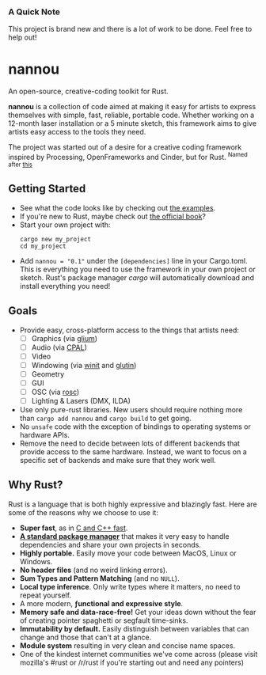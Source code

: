 
### A Quick Note

This project is brand new and there is a lot of work to be done. Feel free to
help out!

nannou
======

An open-source, creative-coding toolkit for Rust.

**nannou** is a collection of code aimed at making it easy for artists to
express themselves with simple, fast, reliable, portable code.  Whether working
on a 12-month laser installation or a 5 minute sketch, this framework aims to
give artists easy access to the tools they need.

The project was started out of a desire for a creative coding framework inspired
by Processing, OpenFrameworks and Cinder, but for Rust. <sup>Named after
[this](https://www.youtube.com/watch?v=A-Pkx37kYf4)</sup>

## Getting Started

- See what the code looks like by checking out [the examples]().
- If you're new to Rust, maybe check out [the official
  book](https://doc.rust-lang.org/book/)?
- Start your own project with:
  ```
  cargo new my_project
  cd my_project
  ```
- Add `nannou = "0.1"` under the `[dependencies]` line in your Cargo.toml.
  This is everything you need to use the framework in your own project or
  sketch. Rust's package manager *cargo* will automatically download and install
  everything you need!

## Goals

- Provide easy, cross-platform access to the things that artists need:
    - [ ] Graphics (via [glium](https://crates.io/crates/glium))
    - [ ] Audio (via [CPAL](https://crates.io/crates/cpal))
    - [ ] Video
    - [ ] Windowing (via [winit](https://crates.io/crates/winit) and
      [glutin](https://crates.io/crates/glutin))
    - [ ] Geometry
    - [ ] GUI
    - [ ] OSC (via [rosc](https://crates.io/crates/rosc))
    - [ ] Lighting & Lasers (DMX, ILDA)
- Use only pure-rust libraries. New users should require nothing more than
  `cargo add nannou` and `cargo build` to get going.
- No `unsafe` code with the exception of bindings to operating systems or
  hardware APIs.
- Remove the need to decide between lots of different backends that provide
  access to the same hardware. Instead, we want to focus on a specific set of
  backends and make sure that they work well.

## Why Rust?

Rust is a language that is both highly expressive and blazingly fast. Here are
some of the reasons why we choose to use it:

- **Super fast**, as in [C and
  C++ fast](https://benchmarksgame.alioth.debian.org/u64q/compare.php?lang=rust&lang2=gpp).
- [**A standard package manager**](https://crates.io/) that makes it very
  easy to handle dependencies and share your own projects in seconds.
- **Highly portable.** Easily move your code between MacOS, Linux or Windows.
- **No header files** (and no weird linking errors).
- **Sum Types and Pattern Matching** (and no `NULL`).
- **Local type inference**. Only write types where it matters, no need to repeat
  yourself.
- A more modern, **ƒunctional and expressive style**.
- **Memory safe and data-race-free!** Get your ideas down without the fear of
  creating pointer spaghetti or segfault time-sinks.
- **Immutability by default.** Easily distinguish between variables that can
  change and those that can't at a glance.
- **Module system** resulting in very clean and concise name spaces.
- One of the kindest internet communities we've come across (please visit
  mozilla's #rust or /r/rust if you're starting out and need any pointers)

